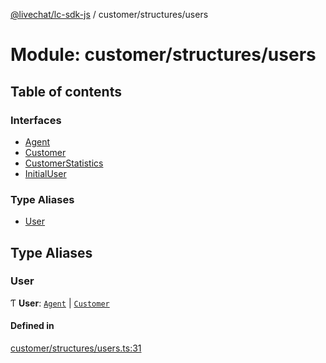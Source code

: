 [@livechat/lc-sdk-js](../README.md) / customer/structures/users

# Module: customer/structures/users

## Table of contents

### Interfaces

- [Agent](../interfaces/customer_structures_users.Agent.md)
- [Customer](../interfaces/customer_structures_users.Customer.md)
- [CustomerStatistics](../interfaces/customer_structures_users.CustomerStatistics.md)
- [InitialUser](../interfaces/customer_structures_users.InitialUser.md)

### Type Aliases

- [User](customer_structures_users.md#user)

## Type Aliases

### User

Ƭ **User**: [`Agent`](../interfaces/customer_structures_users.Agent.md) \| [`Customer`](../interfaces/customer_structures_users.Customer.md)

#### Defined in

[customer/structures/users.ts:31](https://github.com/livechat/lc-sdk-js/blob/5f5afdd/src/customer/structures/users.ts#L31)
